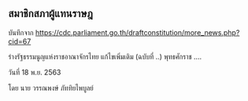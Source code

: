 ## สมาชิกสภาผู้แทนราษฎ

บันทึกจาก https://cdc.parliament.go.th/draftconstitution/more_news.php?cid=67

ร่างรัฐธรรมนูญแห่งราชอาณาจักรไทย แก้ไขเพิ่มเติม (ฉบับที่ ..) พุทธศักราช ....


วันที่ 18 พ.ย. 2563

โดย นาย วรรณพงษ์ ภัททิยไพบูลย์
